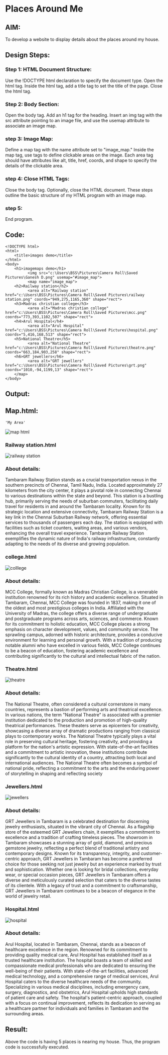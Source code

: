 # Places Around Me
## AIM:
To develop a website to display details about the places around my house.

## Design Steps:

### Step 1: HTML Document Structure:
Use the !DOCTYPE html declaration to specify the document type. Open the html tag. Inside the html tag, add a title tag to set the title of the page. Close the html tag.

### Step 2: Body Section:
Open the body tag. Add an h1 tag for the heading. Insert an img tag with the src attribute pointing to an image file, and use the usemap attribute to associate an image map.

### step 3: Image Map:
Define a map tag with the name attribute set to "image_map." Inside the map tag, use tags to define clickable areas on the image. Each area tag should have attributes like alt, title, href, coords, and shape to specify the details of the clickable area.

### step 4: Close HTML Tags:
Close the body tag. Optionally, close the HTML document. These steps outline the basic structure of my HTML program with an image map.

### step 5:
End program.
## Code:
```
<!DOCTYPE html>
<html>
    <title>images demo</title>
</html>
<body>
    <h1>imagemaps demo</h1>
          <img src="c:\Users\BSS\Pictures\Camera Roll\Saved Pictures\Ganesh D.png" usemap="#image_map">
          <map name="image_map">
    <h2>Railway station</h2>
          <area alt="Railway station"  href="c:\Users\BSS\Pictures\Camera Roll\Saved Pictures\railway station.png" coords="949,275,1165,360" shape="rect">
    <h3>Madras christian college</h3>
          <area alt="Madras christian college"  href="c:\Users\BSS\Pictures\Camera Roll\Saved Pictures\mcc.png" coords="773,393,1102,507" shape="rect">
    <h4>Arul Hospital</h4>
          <area alt="Arul Hospital"  href="c:\Users\BSS\Pictures\Camera Roll\Saved Pictures\hospital.png" coords="5,416,168,513" shape="rect">
    <h5>National Theatre</h5>
          <area alt="National Theatre"  href="c:\Users\BSS\Pictures\Camera Roll\Saved Pictures\theatre.png" coords="663,184,903,258" shape="rect">
    <h6>GRT jewellers</h6>
          <area alt="GRT jewellers"  href="c:\Users\BSS\Pictures\Camera Roll\Saved Pictures\grt.png" coords="1010,-94,1199,13" shape="rect">
    </map>
</body>
```
## Output:
## Map.html:
```
'My Area'
```
![map html](https://github.com/Thilakeshwaran/places-around-me/assets/147473132/151c888a-07fe-479a-8fa7-1dc3eda4a707)
### Railway station.html
![railway station](https://github.com/Thilakeshwaran/places-around-me/assets/147473132/72290ce0-e1d4-4d9d-a033-9ec0c0d6f70d)
### About details:
Tambaram Railway Station stands as a crucial transportation nexus in the southern precincts of Chennai, Tamil Nadu, India. Located approximately 27 kilometers from the city center, it plays a pivotal role in connecting Chennai to various destinations within the state and beyond. This station is a bustling hub, primarily serving the needs of suburban commuters, facilitating daily travel for residents in and around the Tambaram locality. Known for its strategic location and extensive connectivity, Tambaram Railway Station is a key link in the Chennai Suburban Railway network, offering essential services to thousands of passengers each day. The station is equipped with facilities such as ticket counters, waiting areas, and various vendors, enhancing the overall travel experience. Tambaram Railway Station exemplifies the dynamic nature of India's railway infrastructure, constantly adapting to the needs of its diverse and growing population.
### college.html
![colllege](https://github.com/Thilakeshwaran/places-around-me/assets/147473132/9f2d46b2-6309-4771-ba9d-3608a51e2842)
### About details:
MCC College, formally known as Madras Christian College, is a venerable institution renowned for its rich history and academic excellence. Situated in Tambaram, Chennai, MCC College was founded in 1837, making it one of the oldest and most prestigious colleges in India. Affiliated with the University of Madras, the college offers a diverse range of undergraduate and postgraduate programs across arts, sciences, and commerce. Known for its commitment to holistic education, MCC College places a strong emphasis on character development, values, and community service. The sprawling campus, adorned with historic architecture, provides a conducive environment for learning and personal growth. With a tradition of producing notable alumni who have excelled in various fields, MCC College continues to be a beacon of education, fostering academic excellence and contributing significantly to the cultural and intellectual fabric of the nation.
### Theatre.html
![theatre](https://github.com/Thilakeshwaran/places-around-me/assets/147473132/b17b0db6-49ad-4621-aea3-95c03ef2c8ea)
### About details:
The National Theatre, often considered a cultural cornerstone in many countries, represents a bastion of performing arts and theatrical excellence. In various nations, the term "National Theatre" is associated with a premier institution dedicated to the production and promotion of high-quality theatrical performances. These theaters serve as epicenters for creativity, showcasing a diverse array of dramatic productions ranging from classical plays to contemporary works. The National Theatre typically plays a vital role in preserving cultural heritage, fostering creativity, and providing a platform for the nation's artistic expression. With state-of-the-art facilities and a commitment to artistic innovation, these institutions contribute significantly to the cultural identity of a country, attracting both local and international audiences. The National Theatre often becomes a symbol of national pride, reflecting a commitment to the arts and the enduring power of storytelling in shaping and reflecting society
### Jewellers.html
![jewellers](https://github.com/Thilakeshwaran/places-around-me/assets/147473132/080c00a7-c0b4-433d-9d77-9510d2470adf)
### About details:
GRT Jewellers in Tambaram is a celebrated destination for discerning jewelry enthusiasts, situated in the vibrant city of Chennai. As a flagship store of the esteemed GRT Jewellers chain, it exemplifies a commitment to excellence and a tradition of crafting timeless pieces. The showroom in Tambaram showcases a stunning array of gold, diamond, and precious gemstone jewelry, reflecting a perfect blend of traditional artistry and contemporary designs. Known for its transparency, integrity, and customer-centric approach, GRT Jewellers in Tambaram has become a preferred choice for those seeking not just jewelry but an experience marked by trust and sophistication. Whether one is looking for bridal collections, everyday wear, or special occasion pieces, GRT Jewellers in Tambaram offers a diverse and meticulously curated selection that caters to the diverse tastes of its clientele. With a legacy of trust and a commitment to craftsmanship, GRT Jewellers in Tambaram continues to be a beacon of elegance in the world of jewelry retail.
### Hospital.html
![hospital](https://github.com/Thilakeshwaran/places-around-me/assets/147473132/8111e85e-5cca-4b14-9288-99ec51873e87)
### About details:
Arul Hospital, located in Tambaram, Chennai, stands as a beacon of healthcare excellence in the region. Renowned for its commitment to providing quality medical care, Arul Hospital has established itself as a trusted healthcare institution. The hospital boasts a team of skilled and compassionate medical professionals who are dedicated to ensuring the well-being of their patients. With state-of-the-art facilities, advanced medical technology, and a comprehensive range of medical services, Arul Hospital caters to the diverse healthcare needs of the community. Specializing in various medical disciplines, including emergency care, surgery, diagnostics, and obstetrics, Arul Hospital upholds high standards of patient care and safety. The hospital's patient-centric approach, coupled with a focus on continual improvement, reflects its dedication to serving as a healthcare partner for individuals and families in Tambaram and the surrounding areas.


## Result:
Above the code is having 5 places is nearing my house. Thus, the program code is successfully executed.
